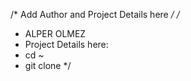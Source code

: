 /* Add Author and Project Details here */
/*
*  ALPER OLMEZ
*  Project Details here:
*  cd ~
*  git clone
*/
